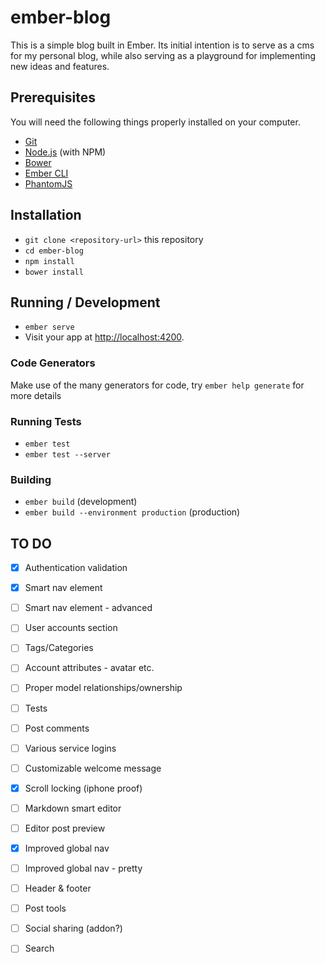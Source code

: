 # ember-blog

This is a simple blog built in Ember. Its initial intention is to serve as a cms for my personal blog,
while also serving as a playground for implementing new ideas and features.

## Prerequisites

You will need the following things properly installed on your computer.

* [Git](https://git-scm.com/)
* [Node.js](https://nodejs.org/) (with NPM)
* [Bower](https://bower.io/)
* [Ember CLI](https://ember-cli.com/)
* [PhantomJS](http://phantomjs.org/)

## Installation

* `git clone <repository-url>` this repository
* `cd ember-blog`
* `npm install`
* `bower install`

## Running / Development

* `ember serve`
* Visit your app at [http://localhost:4200](http://localhost:4200).

### Code Generators

Make use of the many generators for code, try `ember help generate` for more details

### Running Tests

* `ember test`
* `ember test --server`

### Building

* `ember build` (development)
* `ember build --environment production` (production)


## TO DO

- [x] Authentication validation
- [x] Smart nav element
- [ ] Smart nav element - advanced
- [ ] User accounts section
- [ ] Tags/Categories
- [ ] Account attributes - avatar etc.
- [ ] Proper model relationships/ownership
- [ ] Tests
- [ ] Post comments
- [ ] Various service logins
- [ ] Customizable welcome message
- [x] Scroll locking (iphone proof)
- [ ] Markdown smart editor
- [ ] Editor post preview
- [x] Improved global nav
- [ ] Improved global nav - pretty
- [ ] Header & footer
- [ ] Post tools
- [ ] Social sharing (addon?)
- [ ] Search




